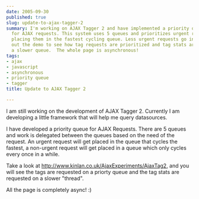 ```yaml
---
date: 2005-09-30
published: true
slug: update-to-ajax-tagger-2
summary: I'm working on AJAX Tagger 2 and have implemented a priority queue system
  for AJAX requests. This system uses 5 queues and prioritizes urgent requests by
  placing them in the fastest cycling queue. Less urgent requests go into slower queues.  Check
  out the demo to see how tag requests are prioritized and tag stats are fetched on
  a slower queue.  The whole page is asynchronous!
tags:
- ajax
- javascript
- asynchronous
- priority queue
- tagger
title: Update to AJAX Tagger 2

---
```

I am still working on the development of AJAX Tagger 2.  Currently I am developing a little framework that will help me query datasources.<p />I have developed a priority queue for AJAX Requests.  There are 5 queues and work is delegated between the queues based on the need of the request.  An urgent request will get placed in the queue that cycles the fastest, a non-urgent request will get placed in a queue which only cycles every once in a while.<p />Take a look at <a href="http://www.kinlan.co.uk/AjaxExperiments/AjaxTag2" title="AJAX Tagger Version 2" rel="tag">http://www.kinlan.co.uk/AjaxExperiments/AjaxTag2</a>, and you will see the tags are requested on a priorty queue and the tag stats are requested on a slower "thread".  <p />All the page is completely async! :)<p />

